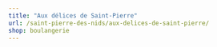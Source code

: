```yaml
---
title: "Aux délices de Saint-Pierre"
url: /saint-pierre-des-nids/aux-delices-de-saint-pierre/
shop: boulangerie
---
```

